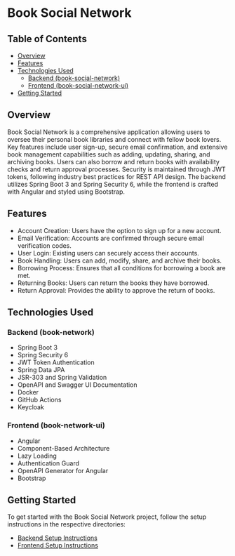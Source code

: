 # Book Social Network

## Table of Contents

- [Overview](#overview)
- [Features](#features)
- [Technologies Used](#technologies-used)
  - [Backend (book-social-network)](#backend-book-social-network)
  - [Frontend (book-social-network-ui)](#frontend-book-social-network-ui)
- [Getting Started](#getting-started)

## Overview

Book Social Network is a comprehensive application allowing users to oversee their personal book libraries and connect with fellow book lovers. Key features include user sign-up, secure email confirmation, and extensive book management capabilities such as adding, updating, sharing, and archiving books. Users can also borrow and return books with availability checks and return approval processes. Security is maintained through JWT tokens, following industry best practices for REST API design. The backend utilizes Spring Boot 3 and Spring Security 6, while the frontend is crafted with Angular and styled using Bootstrap.

## Features

- Account Creation: Users have the option to sign up for a new account.
- Email Verification: Accounts are confirmed through secure email verification codes.
- User Login: Existing users can securely access their accounts.
- Book Handling: Users can add, modify, share, and archive their books.
- Borrowing Process: Ensures that all conditions for borrowing a book are met.
- Returning Books: Users can return the books they have borrowed.
- Return Approval: Provides the ability to approve the return of books.

## Technologies Used

### Backend (book-network)

- Spring Boot 3
- Spring Security 6
- JWT Token Authentication
- Spring Data JPA
- JSR-303 and Spring Validation
- OpenAPI and Swagger UI Documentation
- Docker
- GitHub Actions
- Keycloak

### Frontend (book-network-ui)

- Angular
- Component-Based Architecture
- Lazy Loading
- Authentication Guard
- OpenAPI Generator for Angular
- Bootstrap

## Getting Started

To get started with the Book Social Network project, follow the setup instructions in the respective directories:

- [Backend Setup Instructions](/book-network/README.md)
- [Frontend Setup Instructions](book-network-ui/README.md)
